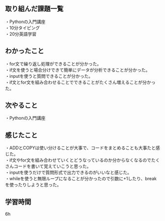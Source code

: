 ## 取り組んだ課題一覧
・Pythonの入門講座
<br>・10分タイピング
<br>・20分英語学習


## わかったこと
・for文で繰り返し処理ができることが分かった。
<br>・if文を使うと場合分けできて簡単にデータが分析できることが分かった。
<br>・inputを使うと質問できることが分かった。
<br>・if文とfor文を組み合わせることでできることがたくさん増えることが分かった。


## 次やること
・Pythonの入門講座

## 感じたこと
・ADDとCOPYは使い分けることが大事で、コードをまとめることも大事たと感じた。
<br>・if文やfor文を組み合わせていくとどうなっているのか分からなくなるのでたくさんコードを書いて覚えていこうと思った。
<br>・inputを使うだけで質問形式で出力できるのがいいなと感じた。
<br>・whileを使うと無限ループになることが分かったので引数に+1したり、breakを使ったりしようと思った。
## 学習時間
6h
